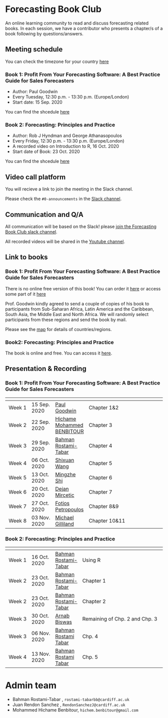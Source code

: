 # Forecasting Book Club

An online learning community to read and discuss forecasting related books. In each session, we have a contributor who presents a chapter/s of a book following by questions/answers.

## Meeting schedule

You can check the timezone for your country [here](https://www.worldtimebuddy.com/)

### Book 1: Profit From Your Forecasting Software: A Best Practice Guide for Sales Forecasters

- Author: Paul Goodwin
- Every Tuesday, 12:30 p.m. - 13:30 p.m. (Europe/London)
- Start date: 15 Sep. 2020

You can find the shcedule [here](https://docs.google.com/spreadsheets/d/1DeduLV2O_HeD5zI0bpe89cut-5g0Zn6wZWSuNq4iYA0/edit#gid=0)

### Book 2: Forecasting: Principles and Practice

- Author: Rob J Hyndman and George Athanasopoulos
- Every Friday, 12:30 p.m. - 13:30 p.m. (Europe/London)
- A recorded video on Introduction to R, 16 Oct. 2020
- Start date of Book: 23 Oct. 2020

You can find the shcedule [here](https://docs.google.com/spreadsheets/d/1DeduLV2O_HeD5zI0bpe89cut-5g0Zn6wZWSuNq4iYA0/edit#gid=808381611)

## Video call platform

You will recieve a link to join the meeting in the Slack channel.

Please check the `#0-announcements` in the [Slack channel](https://join.slack.com/t/fbc-cv37548/shared_invite/zt-gqof1n3p-Xs2p261Iqyjrhg85tYfHHA).

## Communication and Q/A

All communication will be based on the Slack! please [join the Forecasting Book Club slack channel](https://join.slack.com/t/fbc-cv37548/shared_invite/zt-gqof1n3p-Xs2p261Iqyjrhg85tYfHHA).

All recorded videos will be shared in the [Youtube channel](https://www.youtube.com/channel/UCxEN0wXJJLBL-JZ6Z2GkUDw?view_as=subscriber).

## Link to books

### Book 1: Profit From Your Forecasting Software: A Best Practice Guide for Sales Forecasters
There is no online free version of this book! You can order it [here](https://www.amazon.co.uk/Profit-Your-Forecasting-Software-Forecasters/dp/1119414571) or access some part of it [here](https://books.google.co.uk/books?id=yp1QDwAAQBAJ&printsec=frontcover&source=gbs_ge_summary_r&cad=0#v=onepage&q&f=false)

Prof. Goodwin kindly agreed to send a couple of copies of his book to participants from Sub-Saharan Africa, Latin America and the Caribbean, South Asia, the Middle East and North Africa. We will randomly select participants from these regions and send the book by mail.

Please see the [map](https://dataviz.worldbank.org/t/DECDG/views/Worldbyregion2019/Worldbyregion?iframeSizedToWindow=true&:embed=y&:display_spinner=no&:showAppBanner=false&:embed_code_version=3&:loadOrderID=1&:display_count=n&:showVizHome=n&:origin=viz_share_link) for details of countries/regions.

### Book2: Forecasting: Principles and Practice
The book is online and free. You can access it  [here](https://otexts.com/fpp3/).

## Presentation & Recording

### Book 1: Profit From Your Forecasting Software: A Best Practice Guide for Sales Forecasters

| <div style="width:60px"></div> | <div style="width:60px"></div> | <div style="width:60px"></div>  | <div style="width:420px"></div> |  <div style="width:190px"></div> | <div style="width:190px"></div> |<div style="width:190px"></div> |
|---:|---|---|---|---|---|---|
|Week 1 | 15 Sep. 2020 | [Paul Goodwin](https://twitter.com/PaulG00dwin)| Chapter 1&2 |[Slides](presentations/paul_gooodwim_chp1-2.pptx) |[Video](https://youtu.be/z1g30l0C21M)
|Week 2 | 22 Sep. 2020 | [Hichame Mohammed BENBITOUR ](https://twitter.com/Hichame_M_Ben)| Chapter 3 |[Slides](presentations/Ch3_Bias_andAccuracy_22092020.pptx) |[Video](https://www.youtube.com/watch?v=a8b1U0ggccc)
|Week 3 | 29 Sep. 2020 | [Bahman Rostami-Tabar](https://twitter.com/Bahman_R_T)| Chapter 4 |[Slides](presentations/Chapter4.pdf) |[Video](https://youtu.be/GkOjn8o7i2E)
|Week 4 | 06 Oct. 2020 | [Shixuan Wang](https://twitter.com/Shixuan_Wang_)| Chapter 5 |[Slides](presentations/ARIMA_Shixuan.pdf) |[Video](https://www.youtube.com/watch?v=qcrA6vUVPcQ)|[R code](Rcode/ARIMA_Demo.R)
|Week 5 | 13 Oct. 2020 | [Mingzhe Shi](https://twitter.com/MingzheShi)| Chapter 6 |[Slides](presentations/chapter6.pptx) |[Video](https://youtu.be/TAPg12aWopA)|[R code](Rcode/chapter6.Rmd)
|Week 6 | 20 Oct. 2020 | [Dejan Mircetic](https://www.linkedin.com/in/dejan-mircetic-9b03b896/)| Chapter 7 |[Slides](presentations/chapter7.pdf) |[Video](https://youtu.be/QQEjNXVpKHI)|
|Week 7 | 27 Oct. 2020 | [Fotios Petropoulos](https://twitter.com/fotpetr)| Chapter 8&9 |[Slides](presentations/chapter89.pdf) |[Video](https://youtu.be/1Jzfoakjwrw)|
|Week 8 | 03 Nov. 2020 | [Michael Gilliland](https://twitter.com/mvgilliland)| Chapter 10&11 |[Slides](presentations/Ch10-11.pdf) |[Video](https://youtu.be/S0z1lcY4qyM)||[Example](presentations/OverfittingExample.pptx)


### Book 2: Forecasting: Principles and Practice

| <div style="width:60px"></div> | <div style="width:60px"></div> | <div style="width:60px"></div>  | <div style="width:420px"></div> |  <div style="width:190px"></div> | <div style="width:190px"></div> |<div style="width:190px"></div> |<div style="width:190px"></div> |
|---:|---|---|---|---|---|---|---|
|Week 1 | 16 Oct. 2020| [Bahman Rostami-Tabar](https://twitter.com/Bahman_R_T)| Using R |[Blog](https://www.bahmanrt.com/post/intro-furw/)
|Week 2 | 23 Oct. 2020| [Bahman Rostami-Tabar](https://twitter.com/Bahman_R_T)| Chapter 1 |[Slides](presentations/book2/Chapter-1.pdf) | [Video](presentations/book2/Chapter-1.pdf) | 
|Week 2 | 23 Oct. 2020| [Bahman Rostami-Tabar](https://twitter.com/Bahman_R_T)| Chapter 2 |[Slides](presentations/book2/Chapter-2.pdf) |[Video](https://youtu.be/MMtHfiXCLgc) | [RMarkdown](Rcode/book2/2-tsgraphics.Rmd)| [R code](Rcode/book2/2-tsgraphics.R)
|Week 3 | 30 Oct. 2020| [Arnab Biswas](https://www.linkedin.com/in/arnabb1/)| Remaining of Chp. 2 and Chp. 3 |[Slides](presentations/book2/3-decomposition.pdf) |[Video](https://youtu.be/P-bpr_Vwy4k) | [RMarkdown](Rcode/book2/3-decomposition.Rmd)| [R code](Rcode/book2/3-decomposition.R)
|Week 3 | 06 Nov. 2020| [Bahman Rostami Tabar](https://twitter.com/Bahman_R_T)| Chp. 4 |[Slides](presentations/book2/4-fpp3-ch4.pdf) |[Video](https://youtu.be/pSdFzYsR0rQ) | [RMarkdown](presentations/book2/4-fpp3-ch4.Rmd)|
|Week 4 | 13 Nov. 2020| [Bahman Rostami Tabar](https://twitter.com/Bahman_R_T)| Chp. 5 |[Slides](presentations/book2/5-toolbox.pdf) |[Video](https://youtu.be/6mXUz_l3mPQ) | [RMarkdown](presentations/book2/5-toolbox.Rmd)|| [R code](presentations/book2/5-toolbox.R)

# Admin team

- Bahman Rostami-Tabar , `rostami-tabarbb@cardiff.ac.uk`
- Juan Rendon Sanchez , `RendonSanchezJ@cardiff.ac.uk`
- Mohammed Hichame Benbitour, `hichem.benbitour@gmail.com`

 
 
